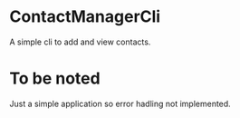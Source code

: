 # ContactManagerCli
A simple cli to add and view contacts.

# To be noted
Just a simple application so error hadling not implemented.
